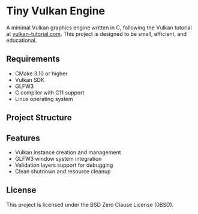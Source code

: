 # Tiny Vulkan Engine

A minimal Vulkan graphics engine written in C, following the Vulkan tutorial at [vulkan-tutorial.com](https://vulkan-tutorial.com). This project is designed to be small, efficient, and educational.

## Requirements

- CMake 3.10 or higher
- Vulkan SDK
- GLFW3
- C compiler with C11 support
- Linux operating system

## Project Structure

## Features

- Vulkan instance creation and management
- GLFW3 window system integration
- Validation layers support for debugging
- Clean shutdown and resource cleanup

## License

This project is licensed under the BSD Zero Clause License (0BSD).
